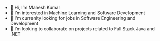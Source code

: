 - 👋 Hi, I’m Mahesh Kumar
- 👀 I’m interested in Machine Learning and Software Development
- 🌱 I'm currenlty looking for jobs in Software Engineering and Development
- 💞️ I’m looking to collaborate on projects related to Full Stack Java and .NET

<!---
gk19989/gk19989 is a ✨ special ✨ repository because its `README.md` (this file) appears on your GitHub profile.
You can click the Preview link to take a look at your changes.
--->
